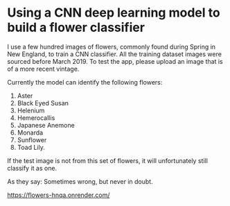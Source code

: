 # Using a CNN deep learning model to build a flower classifier

I use a few hundred images of flowers, commonly found during Spring in New England, to train a CNN classifier. All the 
training dataset images were sourced before March 2019. To test the app, please upload an image that is of a more recent
vintage.

Currently the model can identify the following flowers: 
1. Aster
2. Black Eyed Susan
3. Helenium 
4. Hemerocallis
5. Japanese Anemone
6. Monarda
7. Sunflower
8. Toad Lily.

If the test image is not from this set of flowers, it will unfortunately still classify it as one. 

As they say: Sometimes wrong, but never in doubt.

https://flowers-hnqa.onrender.com/
